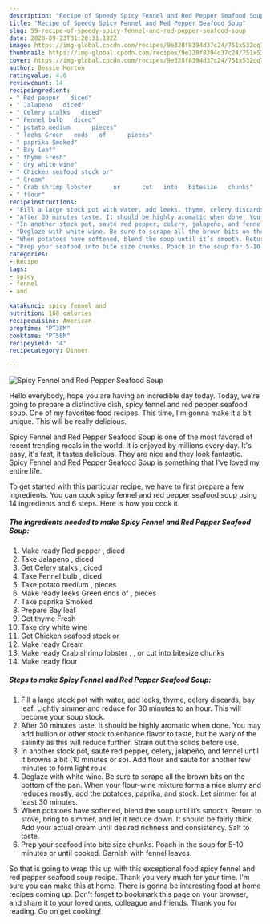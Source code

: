 ```yaml
---
description: "Recipe of Speedy Spicy Fennel and Red Pepper Seafood Soup"
title: "Recipe of Speedy Spicy Fennel and Red Pepper Seafood Soup"
slug: 59-recipe-of-speedy-spicy-fennel-and-red-pepper-seafood-soup
date: 2020-09-23T01:20:31.192Z
image: https://img-global.cpcdn.com/recipes/9e328f8394d37c24/751x532cq70/spicy-fennel-and-red-pepper-seafood-soup-recipe-main-photo.jpg
thumbnail: https://img-global.cpcdn.com/recipes/9e328f8394d37c24/751x532cq70/spicy-fennel-and-red-pepper-seafood-soup-recipe-main-photo.jpg
cover: https://img-global.cpcdn.com/recipes/9e328f8394d37c24/751x532cq70/spicy-fennel-and-red-pepper-seafood-soup-recipe-main-photo.jpg
author: Bessie Morton
ratingvalue: 4.6
reviewcount: 14
recipeingredient:
- " Red pepper   diced"
- " Jalapeno   diced"
- " Celery stalks   diced"
- " Fennel bulb   diced"
- " potato medium      pieces"
- " leeks Green   ends   of      pieces"
- " paprika Smoked"
- " Bay leaf"
- " thyme Fresh"
- " dry white wine"
- " Chicken seafood stock or"
- " Cream"
- " Crab shrimp lobster      or      cut   into   bitesize   chunks"
- " flour"
recipeinstructions:
- "Fill a large stock pot with water, add leeks, thyme, celery discards, bay leaf. Lightly simmer and reduce for 30 minutes to an hour. This will become your soup stock."
- "After 30 minutes taste. It should be highly aromatic when done. You may add bullion or other stock to enhance flavor to taste, but be wary of the salinity as this will reduce further. Strain out the solids before use."
- "In another stock pot, sauté red pepper, celery, jalapeño, and fennel until it browns a bit (10 minutes or so). Add flour and sauté for another few minutes to form light roux."
- "Deglaze with white wine. Be sure to scrape all the brown bits on the bottom of the pan. When your flour-wine mixture forms a nice slurry and reduces mostly, add the potatoes, paprika, and stock. Let simmer for at least 30 minutes."
- "When potatoes have softened, blend the soup until it’s smooth. Return to stove, bring to simmer, and let it reduce down. It should be fairly thick. Add your actual cream until desired richness and consistency. Salt to taste."
- "Prep your seafood into bite size chunks. Poach in the soup for 5-10 minutes or until cooked. Garnish with fennel leaves."
categories:
- Recipe
tags:
- spicy
- fennel
- and

katakunci: spicy fennel and 
nutrition: 168 calories
recipecuisine: American
preptime: "PT38M"
cooktime: "PT58M"
recipeyield: "4"
recipecategory: Dinner

---
```



![Spicy Fennel and Red Pepper Seafood Soup](https://img-global.cpcdn.com/recipes/9e328f8394d37c24/751x532cq70/spicy-fennel-and-red-pepper-seafood-soup-recipe-main-photo.jpg)

Hello everybody, hope you are having an incredible day today. Today, we're going to prepare a distinctive dish, spicy fennel and red pepper seafood soup. One of my favorites food recipes. This time, I'm gonna make it a bit unique. This will be really delicious.

Spicy Fennel and Red Pepper Seafood Soup is one of the most favored of recent trending meals in the world. It is enjoyed by millions every day. It's easy, it's fast, it tastes delicious. They are nice and they look fantastic. Spicy Fennel and Red Pepper Seafood Soup is something that I've loved my entire life.




To get started with this particular recipe, we have to first prepare a few ingredients. You can cook spicy fennel and red pepper seafood soup using 14 ingredients and 6 steps. Here is how you cook it.

<!--inarticleads1-->

##### The ingredients needed to make Spicy Fennel and Red Pepper Seafood Soup:

1. Make ready  Red pepper ,  diced
1. Take  Jalapeno ,  diced
1. Get  Celery stalks ,  diced
1. Take  Fennel bulb ,  diced
1. Take  potato medium    ,  pieces
1. Make ready  leeks Green   ends   of    ,  pieces
1. Take  paprika Smoked
1. Prepare  Bay leaf
1. Get  thyme Fresh
1. Take  dry white wine
1. Get  Chicken seafood stock or
1. Make ready  Cream
1. Make ready  Crab shrimp lobster ,   ,  or      cut   into   bitesize   chunks
1. Make ready  flour




<!--inarticleads2-->

##### Steps to make Spicy Fennel and Red Pepper Seafood Soup:

1. Fill a large stock pot with water, add leeks, thyme, celery discards, bay leaf. Lightly simmer and reduce for 30 minutes to an hour. This will become your soup stock.
1. After 30 minutes taste. It should be highly aromatic when done. You may add bullion or other stock to enhance flavor to taste, but be wary of the salinity as this will reduce further. Strain out the solids before use.
1. In another stock pot, sauté red pepper, celery, jalapeño, and fennel until it browns a bit (10 minutes or so). Add flour and sauté for another few minutes to form light roux.
1. Deglaze with white wine. Be sure to scrape all the brown bits on the bottom of the pan. When your flour-wine mixture forms a nice slurry and reduces mostly, add the potatoes, paprika, and stock. Let simmer for at least 30 minutes.
1. When potatoes have softened, blend the soup until it’s smooth. Return to stove, bring to simmer, and let it reduce down. It should be fairly thick. Add your actual cream until desired richness and consistency. Salt to taste.
1. Prep your seafood into bite size chunks. Poach in the soup for 5-10 minutes or until cooked. Garnish with fennel leaves.




So that is going to wrap this up with this exceptional food spicy fennel and red pepper seafood soup recipe. Thank you very much for your time. I'm sure you can make this at home. There is gonna be interesting food at home recipes coming up. Don't forget to bookmark this page on your browser, and share it to your loved ones, colleague and friends. Thank you for reading. Go on get cooking!

